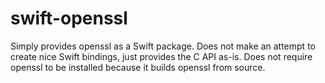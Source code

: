 # swift-openssl

Simply provides openssl as a Swift package. Does not make an attempt to create nice Swift bindings,
just provides the C API as-is. Does not require openssl to be installed because it builds openssl
from source.
